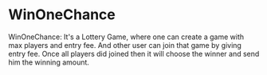 # WinOneChance

WinOneChance: It's a Lottery Game, where one can create a game with max players and entry fee. And other user can join that game by giving entry fee. Once all players did joined then it will choose the winner and send him the winning amount.
